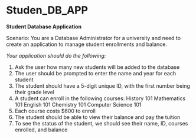 # Studen_DB_APP

**Student Database Application**

Scenario: You are a Database Administrator for a university and need to create an application to manage student enrollments and balance.

_Your application should do the following:_

1. Ask the user how many new students will be added to the database
2. The user should be prompted to enter the name and year for each student
3. The student should have a 5-digit unique ID, with the first number being their grade level
4. A student can enroll in the following courses: History 101 Mathematics 101 English 101 Chemistry 101 Computer Science 101
5. Each course costs $600 to enroll
6. The student should be able to view their balance and pay the tuition
7. To see the status of the student, we should see their name, ID, courses enrolled, and balance    